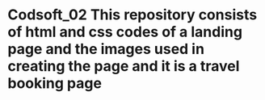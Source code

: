 # Codsoft_02 This repository consists of html and css codes of a landing page and the images used in creating the page and it is a travel booking page 

